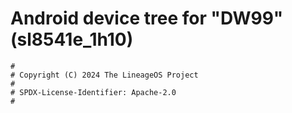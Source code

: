 # Android device tree for "DW99" (sl8541e_1h10)

```
#
# Copyright (C) 2024 The LineageOS Project
#
# SPDX-License-Identifier: Apache-2.0
#
```
